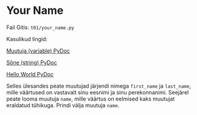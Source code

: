 # Your Name

Fail Gitis: `t01/your_name.py`

Kasulikud lingid:

[Muutuja (variable) PyDoc](https://ained.ttu.ee/pydoc/variable.html "variable")

[Sõne (string) PyDoc](https://ained.ttu.ee/pydoc/string.html "string")

[Hello World PyDoc](https://ained.ttu.ee/pydoc/hello_world.html "hello world")

Selles ülesandes peate muutujad järjendi nimega `first_name` ja `last_name`, 
mille väärtused on vastavalt sinu eesnimi ja sinu perekonnanimi. 
Seejärel peate looma muutuja `name`, mille väärtus on eelmised kaks muutujat
eraldatud tühikuga. Prindi välja muutuja `name`.